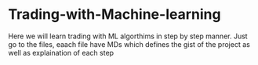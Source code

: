 # Trading-with-Machine-learning
Here we will learn trading with ML algorthims in step by step manner.
Just go to the files, eaach file have MDs which defines the gist of the project as well as explaination of each step
